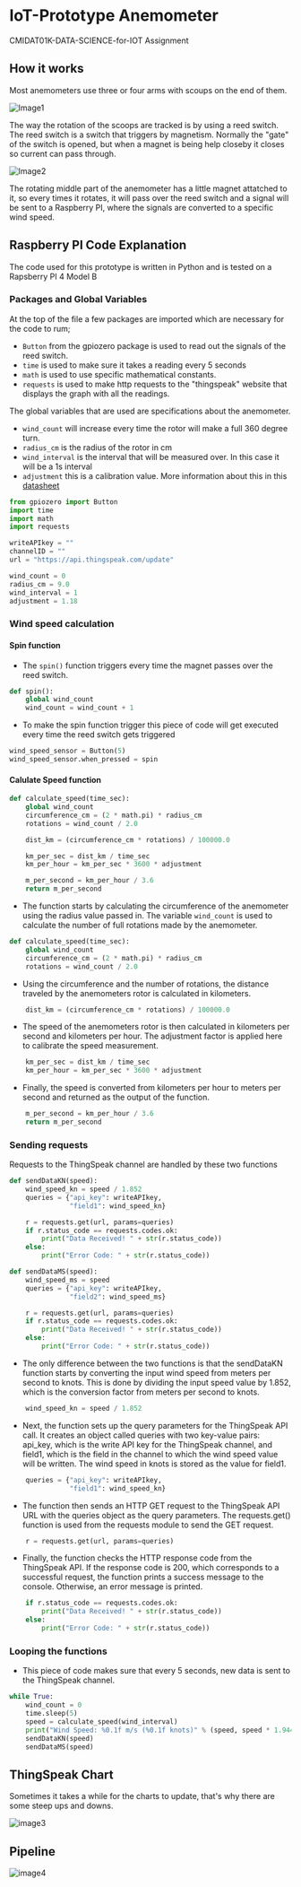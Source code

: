 # IoT-Prototype Anemometer
CMIDAT01K-DATA-SCIENCE-for-IOT Assignment

## How it works
Most anemometers use three or four arms with scoups on the end of them. 

![Image1](https://www.science-sparks.com/wp-content/uploads/2023/02/anemometer-1024x681.jpeg)

The way the rotation of the scoops are tracked is by using a reed switch. The reed switch is a switch that triggers by magnetism. Normally the "gate" of the switch is opened, but when a magnet is being help closeby it closes so current can pass through. 

![Image2](https://i1.wp.com/www.reed-sensor.com/wp-content/uploads/drawing_Reedswitch_parts.png?fit=385%2C205&ssl=1)

The rotating middle part of the anemometer has a little magnet attatched to it, so every times it rotates, it will pass over the reed switch and a signal will be sent to a Raspberry PI, where the signals are converted to a specific wind speed.

## Raspberry PI Code Explanation
The code used for this prototype is written in Python and is tested on a Rapsberry PI 4 Model B

### Packages and Global Variables
At the top of the file a few packages are imported which are necessary for the code to rum;
* ```Button``` from the gpiozero package is used to read out the signals of the reed switch.
* ```time``` is used to make sure it takes a reading every 5 seconds
* ```math``` is used to use specific mathematical constants.
* ```requests``` is used to make http requests to the "thingspeak" website that displays the graph with all the readings.

The global variables that are used are specifications about the anemometer.
* ```wind_count``` will increase every time the rotor will make a full 360 degree turn.
* ```radius_cm``` is the radius of the rotor in cm
* ```wind_interval``` is the interval that will be measured over. In this case it will be a 1s interval
* ```adjustment``` this is a calibration value. More information about this in this [datasheet](https://www.argentdata.com/files/80422_datasheet.pdf)

```python
from gpiozero import Button
import time
import math
import requests

writeAPIkey = ""
channelID = ""
url = "https://api.thingspeak.com/update"

wind_count = 0
radius_cm = 9.0
wind_interval = 1
adjustment = 1.18
```

### Wind speed calculation

#### Spin function
* The ```spin()``` function triggers every time the magnet passes over the reed switch.

```python
def spin():
    global wind_count
    wind_count = wind_count + 1
```
* To make the spin function trigger this piece of code will get executed every time the reed switch gets triggered
```python
wind_speed_sensor = Button(5)
wind_speed_sensor.when_pressed = spin
```

#### Calulate Speed function

```python
def calculate_speed(time_sec):
    global wind_count
    circumference_cm = (2 * math.pi) * radius_cm
    rotations = wind_count / 2.0

    dist_km = (circumference_cm * rotations) / 100000.0

    km_per_sec = dist_km / time_sec
    km_per_hour = km_per_sec * 3600 * adjustment

    m_per_second = km_per_hour / 3.6
    return m_per_second
```

* The function starts by calculating the circumference of the anemometer using the radius value passed in. The variable ```wind_count``` is used to calculate the number of full rotations made by the anemometer.

```python
def calculate_speed(time_sec):
    global wind_count
    circumference_cm = (2 * math.pi) * radius_cm
    rotations = wind_count / 2.0
```
* Using the circumference and the number of rotations, the distance traveled by the anemometers rotor is calculated in kilometers.
```python
    dist_km = (circumference_cm * rotations) / 100000.0
```
* The speed of the anemometers rotor is then calculated in kilometers per second and kilometers per hour. The adjustment factor is applied here to calibrate the speed measurement.
```python
    km_per_sec = dist_km / time_sec
    km_per_hour = km_per_sec * 3600 * adjustment
```
* Finally, the speed is converted from kilometers per hour to meters per second and returned as the output of the function.
```python
    m_per_second = km_per_hour / 3.6
    return m_per_second
```

### Sending requests

Requests to the ThingSpeak channel are handled by these two functions
```python
def sendDataKN(speed):
    wind_speed_kn = speed / 1.852
    queries = {"api_key": writeAPIkey,
               "field1": wind_speed_kn}

    r = requests.get(url, params=queries)
    if r.status_code == requests.codes.ok:
        print("Data Received! " + str(r.status_code))
    else:
        print("Error Code: " + str(r.status_code))
```
```python
def sendDataMS(speed):
    wind_speed_ms = speed
    queries = {"api_key": writeAPIkey,
               "field2": wind_speed_ms}

    r = requests.get(url, params=queries)
    if r.status_code == requests.codes.ok:
        print("Data Received! " + str(r.status_code))
    else:
        print("Error Code: " + str(r.status_code))
```
* The only difference between the two functions is that the sendDataKN function starts by converting the input wind speed from meters per second to knots. This is done by dividing the input speed value by 1.852, which is the conversion factor from meters per second to knots.
```python
    wind_speed_kn = speed / 1.852
```

* Next, the function sets up the query parameters for the ThingSpeak API call. It creates an object called queries with two key-value pairs: api_key, which is the write API key for the ThingSpeak channel, and field1, which is the field in the channel to which the wind speed value will be written. The wind speed in knots is stored as the value for field1.
```python
    queries = {"api_key": writeAPIkey,
               "field1": wind_speed_kn}
```

* The function then sends an HTTP GET request to the ThingSpeak API URL with the queries object as the query parameters. The requests.get() function is used from the requests module to send the GET request.
```python
    r = requests.get(url, params=queries)
```

* Finally, the function checks the HTTP response code from the ThingSpeak API. If the response code is 200, which corresponds to a successful request, the function prints a success message to the console. Otherwise, an error message is printed.
```python
    if r.status_code == requests.codes.ok:
        print("Data Received! " + str(r.status_code))
    else:
        print("Error Code: " + str(r.status_code))
```

### Looping the functions
* This piece of code makes sure that every 5 seconds, new data is sent to the ThingSpeak channel.
```python
while True:
    wind_count = 0
    time.sleep(5)
    speed = calculate_speed(wind_interval)
    print("Wind Speed: %0.1f m/s (%0.1f knots)" % (speed, speed * 1.944))
    sendDataKN(speed)
    sendDataMS(speed)
```

## ThingSpeak Chart
Sometimes it takes a while for the charts to update, that's why there are some steep ups and downs.

![image3](https://i.gyazo.com/43114477ccc72212dc9b10ac0b731838.png)

## Pipeline
![image4](https://i.imgur.com/mqNor05.png)
